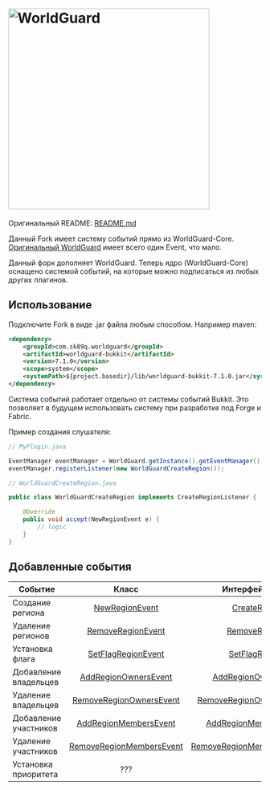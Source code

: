 <h1>
    <img src="worldguard-logo.svg" alt="WorldGuard" width="400" /> 
</h1>

Оригинальный README: [README.md](https://github.com/EngineHub/WorldGuard/blob/master/README.md)

Данный Fork имеет систему событий прямо из WorldGuard-Core. <br>
[Оригинальный WorldGuard](https://worldguard.enginehub.org/en/latest/developer/regions/events/) имеет всего один Event, что мало.<br>

Данный форк дополняет WorldGuard. Теперь ядро (WorldGuard-Core) оснащено системой событий, на которые можно подписаться из любых других плагинов.

## Использование
Подключите Fork в виде .jar файла любым способом. Например maven:
``` xml
<dependency>
    <groupId>com.sk89q.worldguard</groupId>
    <artifactId>worldguard-bukkit</artifactId>
    <version>7.1.0</version>
    <scope>system</scope>
    <systemPath>${project.basedir}/lib/worldguard-bukkit-7.1.0.jar</systemPath>
</dependency>
```

Система событий работает отдельно от системы событий Bukkit. Это позволяет в будущем использовать систему при разработке под Forge и Fabric.<br>

Пример создания слушателя:
``` java 
// MyPlugin.java

EventManager eventManager = WorldGuard.getInstance().getEventManager();
eventManager.registerListener(new WorldGuardCreateRegion());

```
``` java
// WorldGuardCreateRegion.java

public class WorldGuardCreateRegion implements CreateRegionListener {

    @Override
    public void accept(NewRegionEvent e) {
        // logic
    }
}

```
## Добавленные события
| Событие | Класс | Интерфейс слушателя |
|----------------|:---------:|----------------:|
| Создание региона | [NewRegionEvent](https://github.com/3ako/WorldGuard/blob/master/worldguard-core/src/main/java/com/sk89q/worldguard/events/NewRegionEvent.java) | [CreateRegionListener](https://github.com/3ako/WorldGuard/blob/master/worldguard-core/src/main/java/com/sk89q/worldguard/events/listeners/CreateRegionListener.java) |
| Удаление регионов | [RemoveRegionEvent](https://github.com/3ako/WorldGuard/blob/master/worldguard-core/src/main/java/com/sk89q/worldguard/events/RemoveRegionEvent.java) | [RemoveRegionListener](https://github.com/3ako/WorldGuard/blob/master/worldguard-core/src/main/java/com/sk89q/worldguard/events/listeners/RemoveRegionListener.java) |
| Установка флага | [SetFlagRegionEvent](https://github.com/3ako/WorldGuard/blob/master/worldguard-core/src/main/java/com/sk89q/worldguard/events/SetFlagRegionEvent.java) | [SetFlagRegionListener](https://github.com/3ako/WorldGuard/blob/master/worldguard-core/src/main/java/com/sk89q/worldguard/events/listeners/SetFlagRegionListener.java) |
| Добавление владельцев | [AddRegionOwnersEvent](https://github.com/3ako/WorldGuard/blob/master/worldguard-core/src/main/java/com/sk89q/worldguard/events/AddRegionOwnersEvent.java) | [AddRegionOwnersListener](https://github.com/3ako/WorldGuard/blob/master/worldguard-core/src/main/java/com/sk89q/worldguard/events/listeners/AddRegionOwnersListener.java) |
| Удаление владельцев | [RemoveRegionOwnersEvent](https://github.com/3ako/WorldGuard/blob/master/worldguard-core/src/main/java/com/sk89q/worldguard/events/RemoveRegionOwnersEvent.java) | [RemoveRegionOwnersListener](https://github.com/3ako/WorldGuard/blob/master/worldguard-core/src/main/java/com/sk89q/worldguard/events/listeners/RemoveRegionOwnersListener.java) |
| Добавление участников | [AddRegionMembersEvent](https://github.com/3ako/WorldGuard/blob/master/worldguard-core/src/main/java/com/sk89q/worldguard/events/AddRegionMembersEvent.java) | [AddRegionMembersListener](https://github.com/3ako/WorldGuard/blob/master/worldguard-core/src/main/java/com/sk89q/worldguard/events/listeners/AddRegionMembersListener.java) |
| Удаление участников | [RemoveRegionMembersEvent](https://github.com/3ako/WorldGuard/blob/master/worldguard-core/src/main/java/com/sk89q/worldguard/events/RemoveRegionMembersEvent.java) | [RemoveRegionMembersListener](https://github.com/3ako/WorldGuard/blob/master/worldguard-core/src/main/java/com/sk89q/worldguard/events/listeners/RemoveRegionMembersListener.java) |
| Установка приоритета | ??? | ??? |
